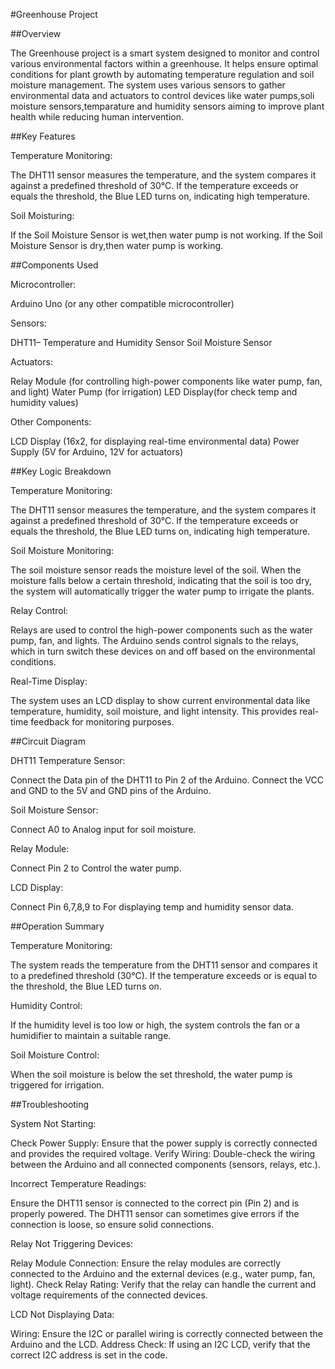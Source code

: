 #Greenhouse Project

##Overview

The Greenhouse project is a smart system designed to monitor and control various environmental factors within a greenhouse. It helps ensure optimal conditions for plant growth by automating temperature regulation and soil moisture management. The system uses various sensors to gather environmental data and actuators to control devices like water pumps,soli moisture sensors,temparature and humidity sensors aiming to improve plant health while reducing human intervention.

##Key Features

Temperature Monitoring:

The DHT11 sensor measures the temperature, and the system compares it against a predefined threshold of 30°C.
If the temperature exceeds or equals the threshold, the Blue LED turns on, indicating high temperature.

Soil Moisturing:

If the Soil Moisture Sensor is wet,then water pump is not working.
If the Soil Moisture Sensor is dry,then water pump is working.

##Components Used

Microcontroller:

Arduino Uno (or any other compatible microcontroller)

Sensors:

DHT11– Temperature and Humidity Sensor
Soil Moisture Sensor

Actuators:

Relay Module (for controlling high-power components like water pump, fan, and light)
Water Pump (for irrigation)
LED Display(for check temp and humidity values)

Other Components:

LCD Display (16x2, for displaying real-time environmental data)
Power Supply (5V for Arduino, 12V for actuators)

##Key Logic Breakdown

Temperature Monitoring:

The DHT11 sensor measures the temperature, and the system compares it against a predefined threshold of 30°C.
If the temperature exceeds or equals the threshold, the Blue LED turns on, indicating high temperature.

Soil Moisture Monitoring:

The soil moisture sensor reads the moisture level of the soil. When the moisture falls below a certain threshold, indicating that the soil is too dry, the system will automatically trigger the water pump to irrigate the plants.

Relay Control:

Relays are used to control the high-power components such as the water pump, fan, and lights. The Arduino sends control signals to the relays, which in turn switch these devices on and off based on the environmental conditions.

Real-Time Display:

The system uses an LCD display to show current environmental data like temperature, humidity, soil moisture, and light intensity. This provides real-time feedback for monitoring purposes.


##Circuit Diagram

DHT11 Temperature Sensor:

Connect the Data pin of the DHT11 to Pin 2 of the Arduino.
Connect the VCC and GND to the 5V and GND pins of the Arduino.

Soil Moisture Sensor:

Connect A0	to Analog input for soil moisture.

Relay Module:

Connect Pin 2 to Control the water pump.

LCD Display:

Connect Pin 6,7,8,9 to For displaying temp and humidity sensor data.


##Operation Summary

Temperature Monitoring:

The system reads the temperature from the DHT11 sensor and compares it to a predefined threshold (30°C). If the temperature exceeds or is equal to the threshold, the Blue LED turns on.

Humidity Control:

If the humidity level is too low or high, the system controls the fan or a humidifier to maintain a suitable range.

Soil Moisture Control:

When the soil moisture is below the set threshold, the water pump is triggered for irrigation.

##Troubleshooting

System Not Starting:

Check Power Supply: Ensure that the power supply is correctly connected and provides the required voltage.
Verify Wiring: Double-check the wiring between the Arduino and all connected components (sensors, relays, etc.).

Incorrect Temperature Readings:

Ensure the DHT11 sensor is connected to the correct pin (Pin 2) and is properly powered.
The DHT11 sensor can sometimes give errors if the connection is loose, so ensure solid connections.

Relay Not Triggering Devices:

Relay Module Connection: Ensure the relay modules are correctly connected to the Arduino and the external devices (e.g., water pump, fan, light).
Check Relay Rating: Verify that the relay can handle the current and voltage requirements of the connected devices.

LCD Not Displaying Data:

Wiring: Ensure the I2C or parallel wiring is correctly connected between the Arduino and the LCD.
Address Check: If using an I2C LCD, verify that the correct I2C address is set in the code.
